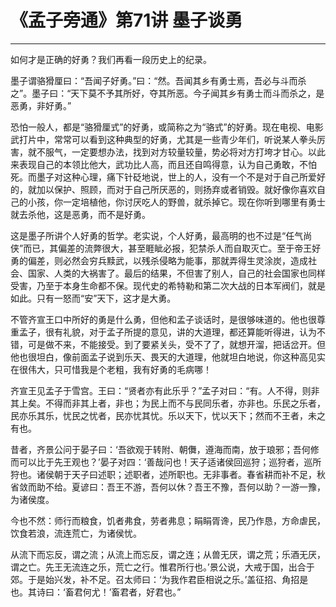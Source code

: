 # 《孟子旁通》第71讲 墨子谈勇

------

如何才是正确的好勇？我们再看一段历史上的纪录。

墨子谓骆猾厘曰：“吾闻子好勇。”曰：“然。吾闻其乡有勇士焉，吾必与斗而杀之”。墨子曰：“天下莫不予其所好，夺其所恶。今子闻其乡有勇士而斗而杀之，是恶勇，非好勇。”

恐怕一般人，都是“骆猾厘式”的好勇，或简称之为“骆式”的好勇。现在电视、电影武打片中，常常可以看到这种典型的好勇，尤其是一些青少年们，听说某人拳头厉害，就不服气，一定要想办法，找到对方较量较量，势必将对方打垮才甘心。以此来表现自己的本领比他大，武功比人高，而且还自鸣得意，认为自己勇敢，不怕死。而墨子对这种心理，痛下针砭地说，世上的人，没有一个不是对于自己所爱好的，就加以保护、照顾，而对于自己所厌恶的，则扬弃或者销毁。就好像你喜欢自己的小孩，你一定培植他，你讨厌吃人的野兽，就杀掉它。现在你听到哪里有勇士就去杀他，这是恶勇，而不是好勇。

这是墨子所讲个人好勇的哲学。老实说，个人好勇，最高明的也不过是“任气尚侠”而已，其偏差的流弊很大，甚至睚眦必报，犯禁杀人而自取灭亡。至于帝王好勇的偏差，则必然会穷兵黩武，以残杀侵略为能事，那就弄得生灵涂炭，造成社会、国家、人类的大祸害了。最后的结果，不但害了别人，自己的社会国家也同样受害，乃至于本身生命都不保。现代史的希特勒和第二次大战的日本军阀们，就是如此。只有一怒而“安”天下，这才是大勇。

不管齐宣王口中所好的勇是什么勇，但他和孟子谈话时，是很够味道的。他也很尊重孟子，很有礼貌，对于孟子所提的意见，讲的大道理，都还算能听得进，认为不错，可是做不来，不能接受。到了要紧关头，受不了了，就想开溜，把话岔开。但他也很坦白，像前面孟子说到乐天、畏天的大道理，他就坦白地说，你这种高见实在很伟大，只可惜我是个老粗，我有好勇的毛病哪！

齐宣王见孟子于雪宫。王曰：“贤者亦有此乐乎？”孟子对曰：“有。人不得，则非其上矣。不得而非其上者，非也；为民上而不与民同乐者，亦非也。乐民之乐者，民亦乐其乐，忧民之忧者，民亦忧其忧。乐以天下，忧以天下；然而不王者，未之有也。

昔者，齐景公问于晏子曰：‘吾欲观于转附、朝儛，遵海而南，放于琅邪；吾何修而可以比于先王观也？’晏子对四：‘善哉问也！天子适诸侯回巡狩；巡狩者，巡所狩也。诸侯朝于天子曰述职；述职者，述所职也。无非事者。春省耕而补不足，秋省敛而助不给。夏谚曰：吾王不游，吾何以休？吾王不豫，吾何以助？一游一豫，为诸侯度。

今也不然：师行而粮食，饥者弗食，劳者弗息；睊睊胥谗，民乃作恳，方命虐民，饮食若浪，流连荒亡，为诸侯忧。

从流下而忘反，谓之流；从流上而忘反，谓之连；从兽无厌，谓之荒；乐酒无厌，谓之亡。先王无流连之乐，荒亡之行。惟君所行也。’景公说，大戒于国，出合于郊。于是始兴发，补不足。召太师曰：‘为我作君臣相说之乐。’盖征招、角招是也。其诗曰：‘畜君何尤！’畜君者，好君也。”

